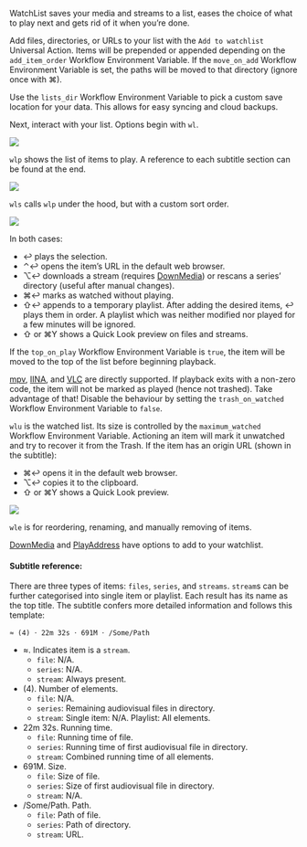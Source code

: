 WatchList saves your media and streams to a list, eases the choice of what to play next and gets rid of it when you’re done.

Add files, directories, or URLs to your list with the `Add to watchlist` Universal Action. Items will be prepended or appended depending on the `add_item_order` Workflow Environment Variable. If the `move_on_add` Workflow Environment Variable is set, the paths will be moved to that directory (ignore once with ⌘).

Use the `lists_dir` Workflow Environment Variable to pick a custom save location for your data. This allows for easy syncing and cloud backups.

Next, interact with your list. Options begin with `wl`.

![](https://i.imgur.com/vtwvvxI.png)

`wlp` shows the list of items to play. A reference to each subtitle section can be found at the end.

![](https://i.imgur.com/CeHpXMh.png)

`wls` calls `wlp` under the hood, but with a custom sort order.

![](https://i.imgur.com/wr8MgEm.png)

In both cases:

* ↩ plays the selection.
* ⌃↩ opens the item’s URL in the default web browser.
* ⌥↩ downloads a stream (requires [DownMedia](https://github.com/vitorgalvao/alfred-workflows/tree/master/DownMedia)) or rescans a series’ directory (useful after manual changes).
* ⌘↩ marks as watched without playing.
* ⇧↩ appends to a temporary playlist. After adding the desired items, ↩ plays them in order. A playlist which was neither modified nor played for a few minutes will be ignored.
* ⇧ or ⌘Y shows a Quick Look preview on files and streams.

If the `top_on_play` Workflow Environment Variable is `true`, the item will be moved to the top of the list before beginning playback.

[mpv](http://mpv.io/), [IINA](https://lhc70000.github.io/iina/), and [VLC](http://www.videolan.org/vlc/index.html) are directly supported. If playback exits with a non-zero code, the item will not be marked as played (hence not trashed). Take advantage of that! Disable the behaviour by setting the `trash_on_watched` Workflow Environment Variable to `false`.

`wlu` is the watched list. Its size is controlled by the `maximum_watched` Workflow Environment Variable. Actioning an item will mark it unwatched and try to recover it from the Trash. If the item has an origin URL (shown in the subtitle):

* ⌘↩ opens it in the default web browser.
* ⌥↩ copies it to the clipboard.
* ⇧ or ⌘Y shows a Quick Look preview.

![](https://i.imgur.com/srW0zxy.png)

`wle` is for reordering, renaming, and manually removing of items.

[DownMedia](https://github.com/vitorgalvao/alfred-workflows/tree/master/DownMedia) and [PlayAddress](https://github.com/vitorgalvao/alfred-workflows/tree/master/PlayAddress) have options to add to your watchlist.

#### Subtitle reference:

There are three types of items: `files`, `series`, and `streams`. `stream`s can be further categorised into single item or playlist. Each result has its name as the top title. The subtitle confers more detailed information and follows this template:

```
≈ (4) 𐄁 22m 32s 𐄁 691M 𐄁 /Some/Path
```

* ≈. Indicates item is a `stream`.
    * `file`: N/A.
    * `series`: N/A.
    * `stream`: Always present.
* (4). Number of elements.
    * `file`: N/A.
    * `series`: Remaining audiovisual files in directory.
    * `stream`: Single item: N/A. Playlist: All elements.
* 22m 32s. Running time.
    * `file`: Running time of file.
    * `series`: Running time of first audiovisual file in directory.
    * `stream`: Combined running time of all elements.
* 691M. Size.
    * `file`: Size of file.
    * `series`: Size of first audiovisual file in directory.
    * `stream`: N/A.
* /Some/Path. Path.
    * `file`: Path of file.
    * `series`: Path of directory.
    * `stream`: URL.
